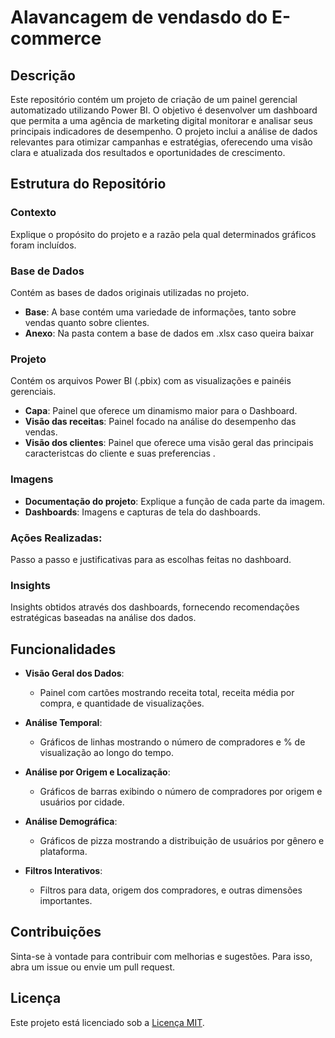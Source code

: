 # Alavancagem de vendasdo do E-commerce 

## Descrição

Este repositório contém um projeto de criação de um painel gerencial automatizado utilizando Power BI. O objetivo é desenvolver um dashboard que permita a uma agência de marketing digital monitorar e analisar seus principais indicadores de desempenho. O projeto inclui a análise de dados relevantes para otimizar campanhas e estratégias, oferecendo uma visão clara e atualizada dos resultados e oportunidades de crescimento.

## Estrutura do Repositório

### Contexto

Explique o propósito do projeto e a razão pela qual determinados gráficos foram incluídos.

### Base de Dados

Contém as bases de dados originais utilizadas no projeto.

- **Base**: A base contém uma variedade de informações, tanto sobre vendas quanto sobre clientes.
- **Anexo**: Na pasta contem a base de dados em .xlsx caso queira baixar


### Projeto

Contém os arquivos Power BI (.pbix) com as visualizações e painéis gerenciais.


- **Capa**: Painel que oferece um dinamismo maior para o Dashboard.
- **Visão das receitas**: Painel focado na análise do desempenho das vendas.
- **Visão dos clientes**: Painel que oferece uma visão geral das principais caracteristcas do cliente e suas preferencias .

### Imagens

- **Documentação do projeto**: Explique a função de cada parte da imagem.
- **Dashboards**: Imagens e capturas de tela do dashboards.

### Ações Realizadas:

Passo a passo e justificativas para as escolhas feitas no dashboard.

### Insights

Insights obtidos através dos dashboards, fornecendo recomendações estratégicas baseadas na análise dos dados.


## Funcionalidades

- **Visão Geral dos Dados**:
  - Painel com cartões mostrando receita total, receita média por compra, e quantidade de visualizações.
  
- **Análise Temporal**:
  - Gráficos de linhas mostrando o número de compradores e % de visualização ao longo do tempo.

- **Análise por Origem e Localização**:
  - Gráficos de barras exibindo o número de compradores por origem e usuários por cidade.

- **Análise Demográfica**:
  - Gráficos de pizza mostrando a distribuição de usuários por gênero e plataforma.

- **Filtros Interativos**:
  - Filtros para data, origem dos compradores, e outras dimensões importantes.

## Contribuições

Sinta-se à vontade para contribuir com melhorias e sugestões. Para isso, abra um issue ou envie um pull request.

## Licença

Este projeto está licenciado sob a [Licença MIT](LICENSE).
